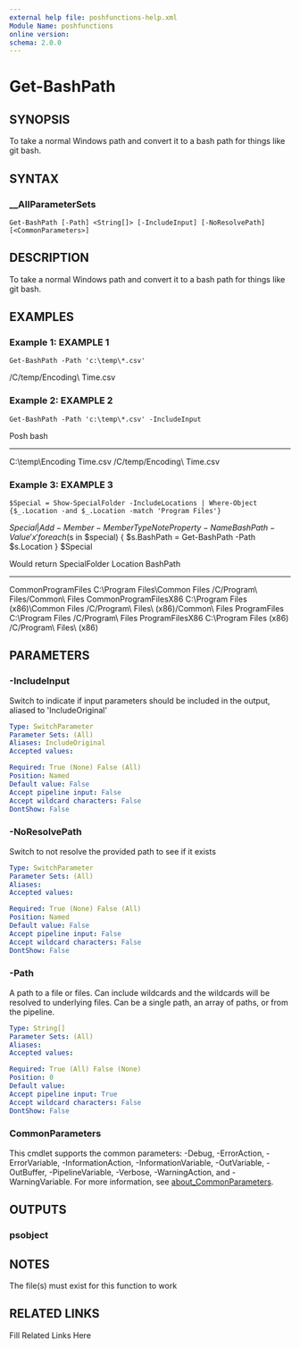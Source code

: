 ```yaml
---
external help file: poshfunctions-help.xml
Module Name: poshfunctions
online version: 
schema: 2.0.0
---
```


# Get-BashPath

## SYNOPSIS

To take a normal Windows path and convert it to a bash path for things like git bash.

## SYNTAX

### __AllParameterSets

```
Get-BashPath [-Path] <String[]> [-IncludeInput] [-NoResolvePath] [<CommonParameters>]
```

## DESCRIPTION

To take a normal Windows path and convert it to a bash path for things like git bash.


## EXAMPLES

### Example 1: EXAMPLE 1

```
Get-BashPath -Path 'c:\temp\*.csv'
```

/C/temp/Encoding\ Time.csv





### Example 2: EXAMPLE 2

```
Get-BashPath -Path 'c:\temp\*.csv' -IncludeInput
```

Posh                      bash
----                      ----
C:\temp\Encoding Time.csv /C/temp/Encoding\ Time.csv





### Example 3: EXAMPLE 3

```
$Special = Show-SpecialFolder -IncludeLocations | Where-Object {$_.Location -and $_.Location -match 'Program Files'}
```

$Special | Add-Member -MemberType NoteProperty -Name BashPath -Value 'x'
foreach ($s in $special) { $s.BashPath = Get-BashPath -Path $s.Location }
$Special

Would return
SpecialFolder         Location                            BashPath
-------------         --------                            --------
CommonProgramFiles    C:\Program Files\Common Files       /C/Program\ Files/Common\ Files
CommonProgramFilesX86 C:\Program Files (x86)\Common Files /C/Program\ Files\ (x86)/Common\ Files
ProgramFiles          C:\Program Files                    /C/Program\ Files
ProgramFilesX86       C:\Program Files (x86)              /C/Program\ Files\ (x86)






## PARAMETERS

### -IncludeInput

Switch to indicate if input parameters should be included in the output, aliased to 'IncludeOriginal'

```yaml
Type: SwitchParameter
Parameter Sets: (All)
Aliases: IncludeOriginal
Accepted values: 

Required: True (None) False (All)
Position: Named
Default value: False
Accept pipeline input: False
Accept wildcard characters: False
DontShow: False
```

### -NoResolvePath

Switch to not resolve the provided path to see if it exists

```yaml
Type: SwitchParameter
Parameter Sets: (All)
Aliases: 
Accepted values: 

Required: True (None) False (All)
Position: Named
Default value: False
Accept pipeline input: False
Accept wildcard characters: False
DontShow: False
```

### -Path

A path to a file or files.
Can include wildcards and the wildcards will be resolved to underlying
files.
Can be a single path, an array of paths, or from the pipeline.

```yaml
Type: String[]
Parameter Sets: (All)
Aliases: 
Accepted values: 

Required: True (All) False (None)
Position: 0
Default value: 
Accept pipeline input: True
Accept wildcard characters: False
DontShow: False
```


### CommonParameters

This cmdlet supports the common parameters: -Debug, -ErrorAction, -ErrorVariable, -InformationAction, -InformationVariable, -OutVariable, -OutBuffer, -PipelineVariable, -Verbose, -WarningAction, and -WarningVariable. For more information, see [about_CommonParameters](http://go.microsoft.com/fwlink/?LinkID=113216).

## OUTPUTS

### psobject


## NOTES

The file(s) must exist for this function to work


## RELATED LINKS

Fill Related Links Here

